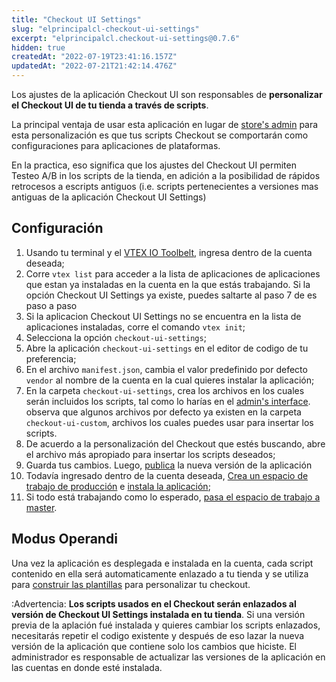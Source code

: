 ```yaml
---
title: "Checkout UI Settings"
slug: "elprincipalcl-checkout-ui-settings"
excerpt: "elprincipalcl.checkout-ui-settings@0.7.6"
hidden: true
createdAt: "2022-07-19T23:41:16.157Z"
updatedAt: "2022-07-21T21:42:14.476Z"
---
```

Los ajustes de la aplicación Checkout UI son responsables de **personalizar el Checkout UI de tu tienda a través de scripts**.

La principal ventaja de usar esta aplicación en lugar de [store's admin](https://help.vtex.com/tutorial/configure-template-in-smartcheckout-update--ToTE5XB39t0SwtHgpgwSv?locale=en) para esta personalización es que tus scripts Checkout se comportarán como configuraciones para aplicaciones de plataformas.

En la practica, eso significa que los ajustes del Checkout UI permiten Testeo A/B in los scripts de la tienda, en adición a la posibilidad de rápidos retrocesos a escripts antiguos (i.e. scripts pertenecientes a versiones mas antiguas de la aplicación Checkout UI Settings)

## Configuración

1.  Usando tu terminal y el [VTEX IO Toolbelt](https://vtex.io/docs/recipes/development/vtex-io-cli-installment-and-command-reference), ingresa dentro de la cuenta deseada;
2.  Corre `vtex list` para acceder a la lista de aplicaciones de aplicaciones que estan ya instaladas en la cuenta en la que estás trabajando. Si la opción Checkout UI Settings ya existe, puedes saltarte al paso 7 de es paso a paso
3. Si la aplicacion Checkout UI Settings no se encuentra en la lista de aplicaciones instaladas, corre el comando `vtex init`;
4. Selecciona la opción `checkout-ui-settings`;
5.  Abre la aplicación `checkout-ui-settings` en el editor de codigo de tu preferencia;
6.  En el archivo  `manifest.json`, cambia el valor predefinido por defecto `vendor` al nombre de la cuenta en la cual quieres instalar la aplicación;
7.  En la carpeta `checkout-ui-settings`, crea los archivos en los cuales serán incluidos los scripts, tal como lo harías en el [admin's interface](https://help.vtex.com/tutorial/configure-template-in-smartcheckout-update--ToTE5XB39t0SwtHgpgwSv?locale=en#configure-code). observa que algunos archivos por defecto ya existen en la carpeta `checkout-ui-custom`, archivos los cuales puedes usar para insertar los scripts.
8. De acuerdo a la personalización del Checkout que estés buscando, abre el archivo más apropiado para insertar los scripts deseados;
9.  Guarda tus cambios. Luego, [publica](https://vtex.io/docs/recipes/development/publishing-an-app) la nueva versión de la aplicación
10. Todavía ingresado dentro de la cuenta deseada, [Crea un espacio de trabajo de producción](https://vtex.io/docs/recipes/development/creating-a-production-workspace) e [instala la aplicación](https://vtex.io/docs/recipes/development/installing-an-app);
11. Si todo está trabajando como lo esperado, [pasa el espacio de trabajo a master](https://vtex.io/docs/recipes/development/promoting-a-workspace-to-master).

## Modus Operandi 

Una vez la aplicación es desplegada e instalada en la cuenta, cada script contenido en ella será automaticamente enlazado a tu tienda y se utiliza para [construir las plantillas](https://help.vtex.com/tutorial/configure-template-in-smartcheckout-update--ToTE5XB39t0SwtHgpgwSv?locale=en#configuring-templates-from-the-code-menu) para personalizar tu checkout.

:Advertencia: **Los scripts usados en el Checkout serán enlazados al versión de Checkout UI Settings instalada en tu tienda**. Si una versión previa de la aplación fué instalada y quieres cambiar los scripts enlazados, necesitarás repetir el codigo existente y después de eso lazar la nueva versión de la aplicación que contiene solo los cambios que hiciste. El administrador es responsable de actualizar las versiones de la aplicación en las cuentas en donde esté instalada.